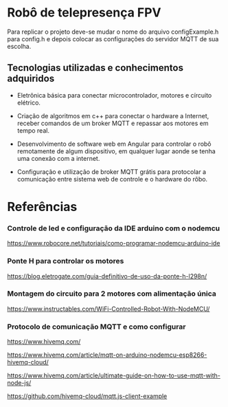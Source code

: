 # Robô de telepresença FPV

Para replicar o projeto deve-se mudar o nome do arquivo configExample.h para config.h
e depois colocar as configurações do servidor MQTT de sua escolha.

## Tecnologias utilizadas e conhecimentos adquiridos

- Eletrônica básica para conectar microcontrolador, motores e círcuito elétrico.

- Criação de algoritmos em c++ para conectar o hardware a Internet, receber comandos de um broker MQTT e repassar aos motores em tempo real.

- Desenvolvimento de software web em Angular para controlar o robô remotamente de algum dispositivo, em qualquer lugar aonde se tenha uma conexão com a internet.

- Configuração e utilização de broker MQTT grátis para protocolar a comunicação entre sistema web de controle e o hardware do rôbo.

# Referências

### Controle de led e configuração da IDE arduino com o nodemcu

https://www.robocore.net/tutoriais/como-programar-nodemcu-arduino-ide

### Ponte H para controlar os motores

https://blog.eletrogate.com/guia-definitivo-de-uso-da-ponte-h-l298n/

### Montagem do circuito para 2 motores com alimentação única

https://www.instructables.com/WiFi-Controlled-Robot-With-NodeMCU/

### Protocolo de comunicação MQTT e como configurar

https://www.hivemq.com/

https://www.hivemq.com/article/mqtt-on-arduino-nodemcu-esp8266-hivemq-cloud/

https://www.hivemq.com/article/ultimate-guide-on-how-to-use-mqtt-with-node-js/

https://github.com/hivemq-cloud/mqtt.js-client-example
